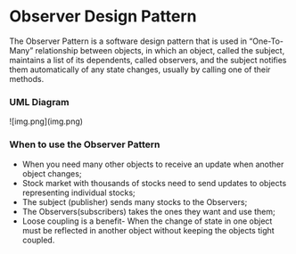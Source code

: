 <h1>Observer Design Pattern</h1>
The Observer Pattern is a software design pattern that is used in “One-To-Many” relationship between objects, in which an object, called the subject, maintains a list of its dependents, called observers, and the subject notifies them automatically of any state changes, usually by calling one of their methods.
<h3>UML Diagram</h3>
![img.png](img.png)
<h3>When to use the Observer Pattern</h3>
<ul>
<li>When you need many other objects to receive an update when another object changes;</li>
<li>Stock market with thousands of stocks need to send updates to objects representing individual stocks;</li>
<li>The subject (publisher) sends many stocks to the Observers;</li>
<li>The Observers(subscribers) takes the ones they want and use them; </li>
<li>Loose coupling is a benefit- When the change of state in one object must be reflected in another object without keeping the objects tight coupled.</li>
</ul>